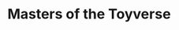 ---
title: "Masters of the Toyverse"
url: /west-lebanon/masters-of-the-toyverse/
shop: Spielzeug
---
